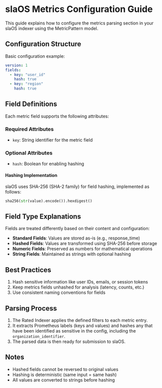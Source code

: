 # slaOS Metrics Configuration Guide

This guide explains how to configure the metrics parsing section in your slaOS indexer using the MetricPattern model.

## Configuration Structure

Basic configuration example:
```yaml
version: 1
fields:
  - key: "user_id"
    hash: true
  - key: "region"
    hash: true
```

## Field Definitions

Each metric field supports the following attributes:

### Required Attributes
- `key`: String identifier for the metric field

### Optional Attributes
- `hash`: Boolean for enabling hashing

#### Hashing Implementation

slaOS uses SHA-256 (SHA-2 family) for field hashing, implemented as follows:

```python
sha256(str(value).encode()).hexdigest()
```

## Field Type Explanations

Fields are treated differently based on their content and configuration:

- **Standard Fields**: Values are stored as-is (e.g., response_time)
- **Hashed Fields**: Values are transformed using SHA-256 before storage
- **Numeric Fields**: Preserved as numbers for mathematical operations
- **String Fields**: Maintained as strings with optional hashing

## Best Practices

1. Hash sensitive information like user IDs, emails, or session tokens
2. Keep metrics fields unhashed for analysis (latency, counts, etc.)
3. Use consistent naming conventions for fields

## Parsing Process

1. The Rated Indexer applies the defined filters to each metric entry.
2. It extracts Prometheus labels (keys and values) and hashes any that have been identified as sensitive in the config, including the `organization_identifier`.
3. The parsed data is then ready for submission to slaOS.

## Notes

- Hashed fields cannot be reversed to original values
- Hashing is deterministic (same input = same hash)
- All values are converted to strings before hashing

